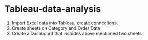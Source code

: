 # Tableau-data-analysis
1. Import Excel data into Tableau, create connections.
2. Create sheets on Category and Order Date
3. Create a Dashboard that includes above mentioned two sheets.
